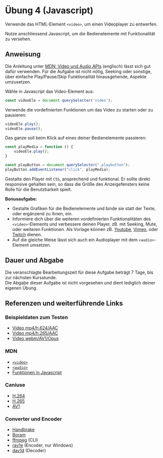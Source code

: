 # Übung 4 (Javascript)

Verwende das HTML-Element `<video>`, um einen Videoplayer zu entwerfen.

Nutze anschliessend Javascript, um die Bedienelemente mit Funktionalität zu versehen.

## Anweisung

Die Anleitung unter
[MDN: Video und Audio APIs](https://developer.mozilla.org/en-US/docs/Learn/JavaScript/Client-side_web_APIs/Video_and_audio_APIs) (englisch) lässt sich gut dafür verwenden. Für die Aufgabe ist nicht nötig, Seeking oder sonstige, über einfache Play/Pause/Skip Funktionalität hinausgehende, Aspekte umzusetzen.

Wähle in Javascript das Video-Element aus:
```javascript
const videoEle = document.querySelector('video');
```

Verwende die vordefinierten Funktionen um das Video zu starten oder zu pausieren:
```javascript
videoEle.play();
videoEle.pause();
```

Das ganze soll beim Klick auf eines deiner Bedienelemente passieren:
```javascript
const playMedia = function () {
    videoEle.play();
}

const playButton = document.querySelector(".playbutton");
playButton.addEventListener("click", playMedia);
```

Gestalte den Player mit `CSS`, ansprechend und funktional. Er sollte direkt responsive gehalten sein, so dass die Größe des Anzeigefensters keine Rolle für die Benutzbarkeit spielt.

**Bonusaufgabe:**

- Gestalte Grafiken für die Bedienelemente und binde sie statt der Texte, oder ergänzend zu ihnen, ein.
- Informiere dich über die weiteren vordefinierten Funktionalitäten des `<video>`-Elements und verbessere deinen Player, zB. mit Seeking, Mute, oder weiteren Funktionen. Als Vorlage können zB. [Youtube](https://www.youtube.com/), [Vimeo](https://vimeo.com/), oder [Twitch](https://www.twitch.tv/) dienen.
- Auf die gleiche Weise lässt sich auch ein Audioplayer mit dem `<audio>`-Element umsetzen.

## Dauer und Abgabe

Die veranschlagte Bearbeitungszeit für diese Aufgabe beträgt 7 Tage, bis zur nächsten Kursstunde.  
Die Abgabe dieser Aufgabe ist nicht vorgesehen und dient lediglich deiner eigenen Übung.

## Referenzen und weiterführende Links

### Beispieldaten zum Testen

- [Video mp4/h.624/AAC](https://www.dropbox.com/s/xqp2ru8rnox3yq1/HTML_stunde4_videosample_h264.mp4?dl=1)
- [Video mp4/h.265/AAC](https://www.dropbox.com/s/yjqsfy2zigrd5ks/HTML_stunde4_videosample_h265.mp4?dl=1)
- [Video webm/AV1/Opus](https://www.dropbox.com/s/q6h6kjfawhz4q0d/HTML_stunde4_videosample_av1.webm?dl=1)

### MDN

- [`<video>`](https://developer.mozilla.org/de/docs/Web/HTML/Element/video)
- [`<audio>`](https://developer.mozilla.org/de/docs/Web/HTML/Element/audio)
- [Funktionen in Javascript](https://developer.mozilla.org/de/docs/Web/JavaScript/Guide/Funktionen)

### Caniuse

- [H.264](https://caniuse.com/#search=h.264)
- [H.265](https://caniuse.com/#search=h.265)
- [AV1](https://caniuse.com/#search=av1)

### Converter und Encoder

- [Handbrake](https://handbrake.fr/)
- [Boram](https://github.com/Kagami/boram)
- [ffmpeg](https://www.ffmpeg.org/) (CLI)
- [rav1e](https://github.com/xiph/rav1e) (Encoder, nur Windows)
- [dav1d](https://code.videolan.org/videolan/dav1d) (Decoder)
